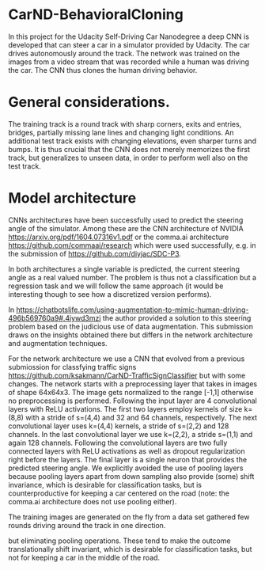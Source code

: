 # CarND-BehavioralCloning
In this project for the Udacity Self-Driving Car Nanodegree a deep CNN  is developed that can steer a car in a simulator provided by Udacity. The car drives autonomously around the track. The network was trained on the images from a video stream that was recorded while a human was driving the car. The CNN thus clones the human driving behavior.

# General considerations.
The training track is a round track with  sharp corners, exits and entries, bridges, partially missing lane lines 
and changing light conditions. An additional test track exists with changing elevations, even sharper turns and bumps. 
It is thus crucial that the CNN does not merely memorizes the first track, but generalizes to unseen data, in order to perform well also on the test track. 

# Model architecture
CNNs architectures have been successfully used to predict the steering angle of the simulator. 
Among these are the CNN architecture of NVIDIA https://arxiv.org/pdf/1604.07316v1.pdf or the comma.ai architecture 
https://github.com/commaai/research which were used successfully, e.g. in the submission of https://github.com/diyjac/SDC-P3.

In both architectures a single variable is predicted, the current steering angle as a real valued number. The problem is thus not a classification but a regression task and we will follow the same approach (it would be interesting though to see how a discretized version performs).

In https://chatbotslife.com/using-augmentation-to-mimic-human-driving-496b569760a9#.4iywd3mzj the author provided a solution 
to this steering problem based on the judicious use of data augmentation. This submission draws on the insights obtained there 
but differs in the network architecture and augmentation techniques. 

For the network architecture we use a CNN that evolved from a previous submiossion for classfying traffic signs https://github.com/ksakmann/CarND-TrafficSignClassifier but with some changes. 
The network starts with a preprocessing layer that takes in images of shape 64x64x3. The image gets normalized to the range [-1,1] otherwise no preprocessing is performed. Following the input layer are 4 convolutional layers with ReLU activations. The first two layers employ kernels of size k=(8,8) with a stride of s=(4,4) and 32 and 64 channels, respectively. The next convolutional layer uses k=(4,4) kernels, a stride of s=(2,2) and 128 channels. In the last convolutional layer we use k=(2,2), a stride s=(1,1) and again 128 channels. Following the convolutional layers are two fully connected layers  with ReLU activations as well as dropout regularization right before the layers. The final layer is a single neuron that provides the predicted steering angle. We explicitly avoided the use of pooling layers because pooling layers apart from down sampling also provide (some) shift invariance, which is desirable for classification tasks, but is counterproductive for keeping a car centered on the road (note: the comma.ai architecture does not use pooling either).



The training images are generated on the fly from a data set gathered few rounds driving around the track in one direction. 



but eliminating pooling operations. These tend to make the outcome translationally shift invariant, 
which is desirable for classification tasks, but not for  keeping a car in the middle of the road.





